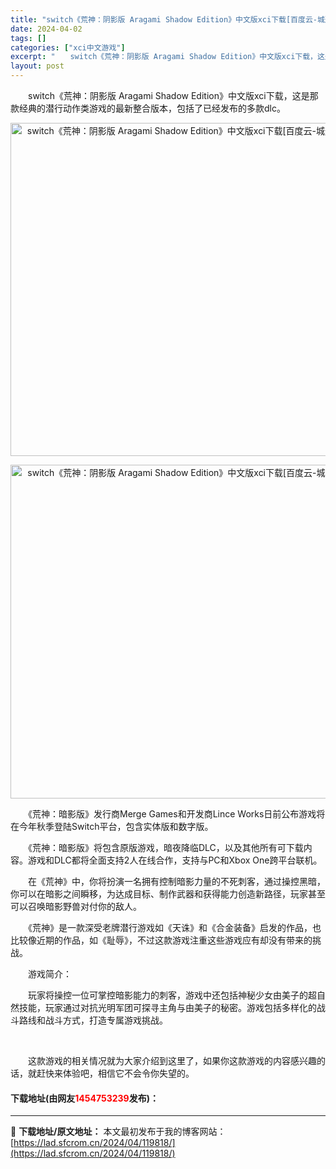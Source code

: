 ```yaml
---
title: "switch《荒神：阴影版 Aragami Shadow Edition》中文版xci下载[百度云-城通]"
date: 2024-04-02
tags: []
categories: ["xci中文游戏"]
excerpt: "　　switch《荒神：阴影版 Aragami Shadow Edition》中文版xci下载，这是那款经典的潜行动作类游戏的最新整合版本，包括了已经发布的多款dlc。 　　《荒神：暗影版》发行商Merge Games和开发商Lince Works日前公布游戏将在今年秋季登陆Switch平台，包含实&hellip;"
layout: post
---
```


 <p>　　switch《荒神：阴影版 Aragami Shadow Edition》中文版xci下载，这是那款经典的潜行动作类游戏的最新整合版本，包括了已经发布的多款dlc。</p> <p align="center"><img border="0" src="https://lad.sfcrom.cn/wp-content/uploads/2024/04/20240401_660b428919c1e.webp" width="533" alt="switch《荒神：阴影版 Aragami Shadow Edition》中文版xci下载[百度云-城通]" /></p> <p align="center"><img border="0" src="https://lad.sfcrom.cn/wp-content/uploads/2024/04/20240401_660b428978a34.webp" width="534" alt="switch《荒神：阴影版 Aragami Shadow Edition》中文版xci下载[百度云-城通]" /></p> <p>　　《荒神：暗影版》发行商Merge Games和开发商Lince Works日前公布游戏将在今年秋季登陆Switch平台，包含实体版和数字版。</p> <p>　　《荒神：暗影版》将包含原版游戏，暗夜降临DLC，以及其他所有可下载内容。游戏和DLC都将全面支持2人在线合作，支持与PC和Xbox One跨平台联机。</p> <p>　　在《荒神》中，你将扮演一名拥有控制暗影力量的不死刺客，通过操控黑暗，你可以在暗影之间瞬移，为达成目标、制作武器和获得能力创造新路径，玩家甚至可以召唤暗影野兽对付你的敌人。</p> <p>　　《荒神》是一款深受老牌潜行游戏如《天诛》和《合金装备》启发的作品，也比较像近期的作品，如《耻辱》，不过这款游戏注重这些游戏应有却没有带来的挑战。</p> <p>　　游戏简介：</p> <p>　　玩家将操控一位可掌控暗影能力的刺客，游戏中还包括神秘少女由美子的超自然技能，玩家通过对抗光明军团可探寻主角与由美子的秘密。游戏包括多样化的战斗路线和战斗方式，打造专属游戏挑战。</p> <p>&nbsp;</p> <p>　　这款游戏的相关情况就为大家介绍到这里了，如果你这款游戏的内容感兴趣的话，就赶快来体验吧，相信它不会令你失望的。</p> <p><h4>下载地址(由网友<font color="red">1454753239</font>发布)：</h4></p> 

---
📖 **下载地址/原文地址：** 本文最初发布于我的博客网站：[https://lad.sfcrom.cn/2024/04/119818/](https://lad.sfcrom.cn/2024/04/119818/)
